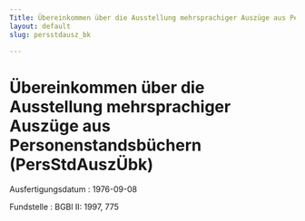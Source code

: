 ```yaml
---
Title: Übereinkommen über die Ausstellung mehrsprachiger Auszüge aus Personenstandsbüchern
layout: default
slug: persstdausz_bk

---
```


# Übereinkommen über die Ausstellung mehrsprachiger Auszüge aus Personenstandsbüchern (PersStdAuszÜbk)

Ausfertigungsdatum
:   1976-09-08

Fundstelle
:   BGBl II: 1997, 775

